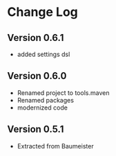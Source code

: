 Change Log
==========

Version 0.6.1
-------------
* added settings dsl

Version 0.6.0
-------------
* Renamed project to tools.maven
* Renamed packages
* modernized code

Version 0.5.1
-------------
* Extracted from Baumeister
